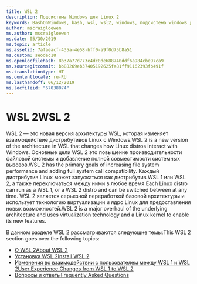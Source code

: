 ```yaml
---
title: WSL 2
description: Подсистема Windows для Linux 2
keywords: BashOnWindows, bash, wsl, wsl2, windows, подсистема windows для linux, windowssubsystem, ubuntu, debian, suse, windows 10, установка
author: mscraigloewen
ms.author: mscraigloewen
ms.date: 05/30/2019
ms.topic: article
ms.assetid: 7afaeacf-435a-4e58-bff0-a9f0d75b8a51
ms.custom: seodec18
ms.openlocfilehash: 8b37a77d773e4dc0de688740ddf6a984cbe97ca9
ms.sourcegitcommit: bb88269eb37405192625fa81ff91162393fb491f
ms.translationtype: HT
ms.contentlocale: ru-RU
ms.lasthandoff: 06/12/2019
ms.locfileid: "67038074"
---
```

# <a name="wsl-2"></a><span data-ttu-id="0e7ca-104">WSL 2</span><span class="sxs-lookup"><span data-stu-id="0e7ca-104">WSL 2</span></span>

<span data-ttu-id="0e7ca-105">WSL 2 — это новая версия архитектуры WSL, которая изменяет взаимодействие дистрибутивов Linux с Windows.</span><span class="sxs-lookup"><span data-stu-id="0e7ca-105">WSL 2 is a new version of the architecture in WSL that changes how Linux distros interact with Windows.</span></span> <span data-ttu-id="0e7ca-106">Основные цели WSL 2 это повышение производительности файловой системы и добавление полной совместимости системных вызовов.</span><span class="sxs-lookup"><span data-stu-id="0e7ca-106">WSL 2 has the primary goals of increasing file system performance and adding full system call compatibility.</span></span> <span data-ttu-id="0e7ca-107">Каждый дистрибутив Linux может запускаться как дистрибутив WSL 1 или WSL 2, а также переключаться между ними в любое время.</span><span class="sxs-lookup"><span data-stu-id="0e7ca-107">Each Linux distro can run as a WSL 1, or a WSL 2 distro and can be switched between at any time.</span></span> <span data-ttu-id="0e7ca-108">WSL 2 является серьезной переработкой базовой архитектуры и использует технологию виртуализации и ядро Linux для предоставления новых возможностей.</span><span class="sxs-lookup"><span data-stu-id="0e7ca-108">WSL 2 is a major overhaul of the underlying architecture and uses virtualization technology and a Linux kernel to enable its new features.</span></span>

<span data-ttu-id="0e7ca-109">В данном разделе WSL 2 рассматриваются следующие темы:</span><span class="sxs-lookup"><span data-stu-id="0e7ca-109">This WSL 2 section goes over the following topics:</span></span>

* [<span data-ttu-id="0e7ca-110">О WSL 2</span><span class="sxs-lookup"><span data-stu-id="0e7ca-110">About WSL 2</span></span>](./wsl2-about.md)
* [<span data-ttu-id="0e7ca-111">Установка WSL 2</span><span class="sxs-lookup"><span data-stu-id="0e7ca-111">Install WSL 2</span></span>](./wsl2-install.md)
* [<span data-ttu-id="0e7ca-112">Изменения во взаимодействии с пользователем между WSL 1 и WSL 2</span><span class="sxs-lookup"><span data-stu-id="0e7ca-112">User Experience Changes from WSL 1 to WSL 2</span></span>](./wsl2-ux-changes.md)
* [<span data-ttu-id="0e7ca-113">Вопросы и ответы</span><span class="sxs-lookup"><span data-stu-id="0e7ca-113">Frequently Asked Questions</span></span>](./wsl2-faq.md)
